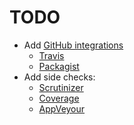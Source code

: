# TODO
- Add [GitHub integrations](https://github.com/zored/%NAME%/settings/installations)
    - [Travis](https://travis-ci.org/profile/zored)
    - [Packagist](https://packagist.org/packages/submit)
- Add side checks:
    - [Scrutinizer](https://scrutinizer-ci.com/g/new)
    - [Coverage](https://coveralls.io/repos/new)
    - [AppVeyour](https://ci.appveyor.com/projects/new)